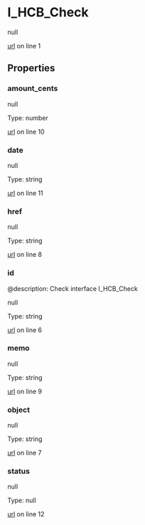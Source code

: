 # I_HCB_Check

null 

[url](https://github.com/devramsean0/hcb.js/blob/f14c541/src/api_schemas/check.ts#L1) on line 1  

## Properties
### amount_cents

null 

Type: number  

[url](https://github.com/devramsean0/hcb.js/blob/f14c541/src/api_schemas/check.ts#L10) on line 10  

### date

null 

Type: string  

[url](https://github.com/devramsean0/hcb.js/blob/f14c541/src/api_schemas/check.ts#L11) on line 11  

### href

null 

Type: string  

[url](https://github.com/devramsean0/hcb.js/blob/f14c541/src/api_schemas/check.ts#L8) on line 8  

### id
@description: Check interface
 I_HCB_Check 

null 

Type: string  

[url](https://github.com/devramsean0/hcb.js/blob/f14c541/src/api_schemas/check.ts#L6) on line 6  

### memo

null 

Type: string  

[url](https://github.com/devramsean0/hcb.js/blob/f14c541/src/api_schemas/check.ts#L9) on line 9  

### object

null 

Type: string  

[url](https://github.com/devramsean0/hcb.js/blob/f14c541/src/api_schemas/check.ts#L7) on line 7  

### status

null 

Type: null  

[url](https://github.com/devramsean0/hcb.js/blob/f14c541/src/api_schemas/check.ts#L12) on line 12  
